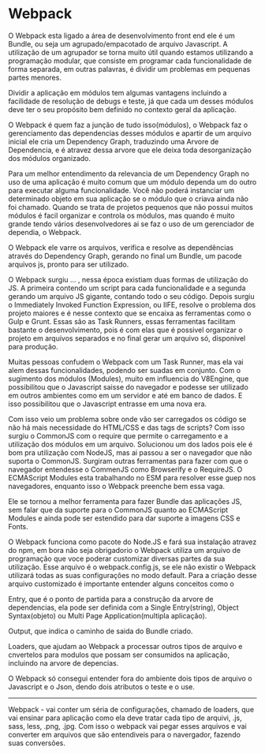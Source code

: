 # Webpack

O Webpack esta ligado a área de desenvolvimento front end ele é um Bundle, ou seja um agrupado/empacotado de arquivo Javascript. A utilização de um agrupador se torna muito útil quando estamos utilizando a programação modular, que consiste em programar cada funcionalidade de forma separada, em outras palavras, é dividir um problemas em pequenas partes menores.

Dividir a aplicação em módulos tem algumas vantagens incluindo a facilidade de resolução de debugs e teste, já que cada um desses módulos deve ter o seu propósito bem definido no contexto geral da aplicação.

O Webpack é quem faz a junção de tudo isso(módulos), o Webpack faz o gerenciamento das dependencias desses módulos e apartir de um arquivo inicial ele cria um Dependency Graph, traduzindo uma Arvore de Dependencia, e é atravez dessa arvore que ele deixa toda desorganização dos módulos organizado. 

Para um melhor entendimento da relevancia de um Dependency Graph no uso de uma aplicação é muito comum que um módulo dependa um do outro para executar alguma funcionalidade. Você não poderá instanciar um determinado objeto em sua aplicação se o módulo que o criava ainda não foi chamado. Quando  se trata de projetos pequenos que não possui muitos módulos é facil organizar e controla os módulos, mas quando é muito grande tendo vários desenvolvedores ai se faz o uso de um gerenciador de dependia, o Webpack.

O Webpack ele varre os arquivos, verifica e resolve as dependências através do Dependency Graph, gerando no final um Bundle, um pacode arquivos js, pronto para ser utilizado.

O Webpack surgiu ... , nessa época existiam duas formas de utilização do JS. A primeira contendo um script para cada funcionalidade e a segunda gerando um arquivo JS gigante, contando todo o seu código. Depois surgiu o Immediately Invoked Function Expression, ou IIFE, resolve o problema dos projeto maiores e é nesse contexto que se encaixa as ferramentas como o Gulp e Grunt. Essas são as   Task Runners, essas ferramentas facilitam bastante o desenvolvimento, pois é com elas que é possivel organizar o projeto em arquivos separados e no final gerar um arquivo só, disponivel para produção.

Muitas pessoas confudem o Webpack com um Task Runner, mas ela vai alem dessas funcionalidades, podendo ser suadas em conjunto. Com o sugimento dos módulos (Modules), muito em influencia do V8Engine, que possibilitou que o Javascript saisse do navegador e podesse ser utilizado em outros ambientes como em um servidor e até em banco de dados. E isso possibilitou que o Javascript entrasse em uma nova era.

Com isso veio um problema sobre onde vão ser carregados os código se não há mais necessidade do HTML/CSS e das tags de scripts? Com isso surgiu o CommonJS com o require que permite o carregamento e a utilização dos módulos em um arquivo. Solucionou um dos lados pois ele é bom pra utilização com NodeJS, mas ai passou a ser o navegador que não suporta o CommonJS. Surgiram outras ferramentas para fazer com que o navegador entendesse o CommenJS como Browserify e o RequireJS. O ECMAScript Modules esta trabalhando no ESM para resolver esse guep nos navegadores, enquanto isso o Webpack preenche bem essa vaga.

Ele se tornou a melhor ferramenta para fazer Bundle das aplicações JS, sem falar que da suporte para o CommonJS quanto ao ECMAScript Modules e ainda pode ser estendido para dar suporte a imagens CSS e Fonts.

O Webpack funciona como pacote do Node.JS e fará sua instalação atravez do npm, em bora não seja obrigadorio o Webpack utiliza um arquivo de programação que voce poderar customizar diversas partes da sua utilização. Esse arquivo é o webpack.config.js, se ele não existir o Webpack utilizará todas as suas configurações no modo default. Para a criação desse arquivo customizado é importante entender alguns conceitos como o 

Entry, que é o ponto de partida para a construção da arvore de dependencias, ela pode ser definida com a Single Entry(string), Object Syntax(objeto) ou Multi Page Application(multipla aplicação).

Output, que indica o caminho de saida do Bundle criado.

Loaders, que ajudam ao Webpack a processar outros tipos de arquivo e cnvertelos para modulos que possam ser consumidos na aplicação, incluindo na arvore de depencias.

O Webpack só consegui entender fora do ambiente dois tipos de arquivo o Javascript e o Json, dendo dois atributos o teste e o use.

-----------------------------

Webpack - vai conter um séria de configurações, chamado de loaders, que vai ensinar para aplicação como ela deve tratar cada tipo de arquivi, .js, sass, less, .png, .jpg. Com isso o webpack vai pegar esses arquivos e vai converter em arquivos que são entendiveis para o navergador, fazendo suas conversões.